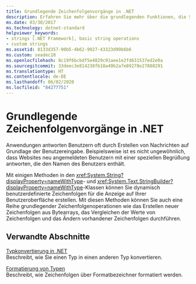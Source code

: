 ```yaml
---
title: Grundlegende Zeichenfolgenvorgänge in .NET
description: Erfahren Sie mehr über die grundlegenden Funktionen, die Sie für Zeichenfolgen verwenden können.
ms.date: 03/30/2017
ms.technology: dotnet-standard
helpviewer_keywords:
- strings [.NET Framework], basic string operations
- custom strings
ms.assetid: 8133d357-90b5-4b62-9927-43323d99b6b6
ms.custom: seadec18
ms.openlocfilehash: 8c19f6bcbdf5e4829c91aee1e2fd631537ed2e0a
ms.sourcegitcommit: 33deec3e814238fb18a49b2a7e89278e27888291
ms.translationtype: HT
ms.contentlocale: de-DE
ms.lasthandoff: 06/02/2020
ms.locfileid: "84277751"
---
```

# <a name="basic-string-operations-in-net"></a>Grundlegende Zeichenfolgenvorgänge in .NET

Anwendungen antworten Benutzern oft durch Erstellen von Nachrichten auf Grundlage der Benutzereingabe. Beispielsweise ist es nicht ungewöhnlich, dass Websites neu angemeldeten Benutzern mit einer speziellen Begrüßung antworten, die den Namen des Benutzers enthält.

Mit einigen Methoden in den <xref:System.String?displayProperty=nameWithType>- und <xref:System.Text.StringBuilder?displayProperty=nameWithType>-Klassen können Sie dynamisch benutzerdefinierte Zeichenfolgen für die Anzeige auf Ihrer Benutzeroberfläche erstellen. Mit diesen Methoden können Sie auch eine Reihe grundlegender Zeichenfolgenoperationen wie das Erstellen neuer Zeichenfolgen aus Bytearrays, das Vergleichen der Werte von Zeichenfolgen und das Ändern vorhandener Zeichenfolgen durchführen.

## <a name="related-sections"></a>Verwandte Abschnitte

[Typkonvertierung in .NET](type-conversion.md)\
Beschreibt, wie Sie einen Typ in einen anderen Typ konvertieren.  

[Formatierung von Typen](formatting-types.md)\
Beschreibt, wie Zeichenfolgen über Formatbezeichner formatiert werden.
